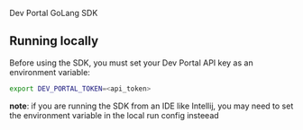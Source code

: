 Dev Portal GoLang SDK

## Running locally

Before using the SDK, you must set your Dev Portal API key as an environment variable:

```bash
export DEV_PORTAL_TOKEN=<api_token>
```

**note**: if you are running the SDK from an IDE like Intellij, you may need to set the environment variable in the local run config insteead